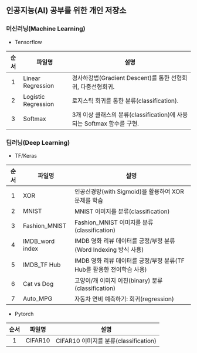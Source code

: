 ## 인공지능(AI) 공부를 위한 개인 저장소

### 머신러닝(Machine Learning)

- Tensorflow

|순서|파일명|설명|
|:-:|-|-|
|1|Linear Regression|경사하강법(Gradient Descent)를 통한 선형회귀, 다중선형회귀.|
|2|Logistic Regression|로지스틱 회귀를 통한 분류(classification).|
|3|Softmax|3개 이상 클래스의 분류(classification)에 사용되는 Softmax 함수를 구현.|

### 딥러닝(Deep Learning)

- TF/Keras

|순서|파일명|설명|
|:-:|-|-|
|1|XOR|인공신경망(with Sigmoid)을 활용하여 XOR 문제를 학습|
|2|MNIST|MNIST 이미지를 분류(classification)|
|3|Fashion_MNIST|Fashion_MNIST 이미지를 분류(classification)|
|4|IMDB_word index|IMDB 영화 리뷰 데이터를 긍정/부정 분류(Word Indexing 방식 사용)|
|5|IMDB_TF Hub|IMDB 영화 리뷰 데이터를 긍정/부정 분류(TF Hub를 활용한 전이학습 사용)|
|6|Cat vs Dog|고양이/개 이미지 이진(binary) 분류(classification)|
|7|Auto_MPG|자동차 연비 예측하기: 회귀(regression)|

- Pytorch

|순서|파일명|설명|
|:-:|-|-|
|1|CIFAR10|CIFAR10 이미지를 분류(classification)|
